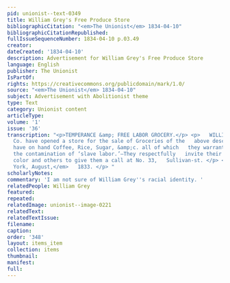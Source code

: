 ```yaml
---
pid: unionist--text-0349
title: William Grey's Free Produce Store
bibliographicCitation: "<em>The Unionist</em> 1834-04-10"
bibliographicCitationRepublished: 
fullIssueSequenceNumber: 1834-04-10 p.03.49
creator: 
dateCreated: '1834-04-10'
description: Advertisement for William Grey's Free Produce Store
language: English
publisher: The Unionist
IsPartOf: 
rights: https://creativecommons.org/publicdomain/mark/1.0/
source: "<em>The Unionist</em> 1834-04-10"
subject: Advertisement with Abolitionist theme
type: Text
category: Unionist content
articleType: 
volume: '1'
issue: '36'
transcription: "<p>TEMPERANCE &amp; FREE LABOR GROCERY.</p> <p>   WILLIAM GREY, &amp;
  Co. have opened a store for the sale of Groceries of the   above description. They
  have on hand Coffee, Rice, Sugar, &amp;c. all of which   they warrant free from
  the contamination of ‘slave labor.’—They respectfully   invite their friends of
  color and others to give them a call at No. 33,   Sullivan-st. </p> <p>   <em>New
  York, August,</em>   1833. </p> "
scholarlyNotes: 
commentary: 'I am not sure of William Grey''s racial identity. '
relatedPeople: William Grey
featured: 
repeated: 
relatedImage: unionist--image-0221
relatedText: 
relatedTextIssue: 
filename: 
caption: 
order: '348'
layout: items_item
collection: items
thumbnail: 
manifest: 
full: 
---
```

